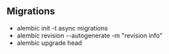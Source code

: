 ## Migrations
- alembic init -t async migrations
- alembic revision --autogenerate -m "revision info"
- alembic upgrade head